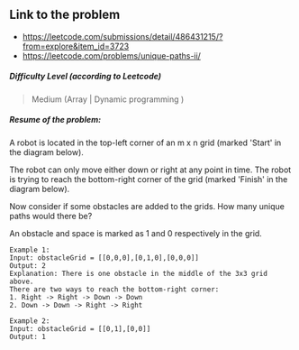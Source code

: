 ## Link to the problem
 
 - https://leetcode.com/submissions/detail/486431215/?from=explore&item_id=3723
 - https://leetcode.com/problems/unique-paths-ii/
 
##### Difficulty Level (according to Leetcode)
 
 > Medium (Array | Dynamic programming )
 
##### Resume of the problem:

A robot is located in the top-left corner of an m x n grid (marked 'Start' in the diagram below).

The robot can only move either down or right at any point in time. The robot is trying to reach the bottom-right corner of the grid (marked 'Finish' in the diagram below).

Now consider if some obstacles are added to the grids. How many unique paths would there be?

An obstacle and space is marked as 1 and 0 respectively in the grid.

```
Example 1:
Input: obstacleGrid = [[0,0,0],[0,1,0],[0,0,0]]
Output: 2
Explanation: There is one obstacle in the middle of the 3x3 grid above.
There are two ways to reach the bottom-right corner:
1. Right -> Right -> Down -> Down
2. Down -> Down -> Right -> Right

Example 2:
Input: obstacleGrid = [[0,1],[0,0]]
Output: 1
```
 
  